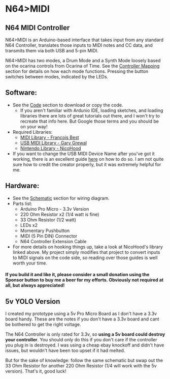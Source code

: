 # N64>MIDI
## N64 MIDI Controller

N64>MIDI is an Arduino-based interface that takes input from any standard N64 Controller, translates those inputs to MIDI notes and CC data, and transmits them via both USB and 5-pin MIDI.

N64>MIDI has two modes, a Drum Mode and a Synth Mode loosely based on the ocarina controls from Ocarina of Time. See the [Controller Mapping](https://github.com/po8aster/N64MIDIController/tree/master/Controller%20Mapping) section for details on how each mode functions. Pressing the button switches between modes, indicated by the LEDs.

## Software:
* See the [Code](https://github.com/po8aster/N64MIDIController/tree/master/Code) section to download or copy the code.
  * If you aren't familiar with Ardunio IDE, loading sketches, and loading libraries there are lots of great tutorials out there, and I won't try to recreate that info here. But Google those terms and you should be on your way!
* Required Libraries:
  * [MIDI Library - Francois Best](https://www.arduino.cc/reference/en/libraries/midi-library/)
  * [USB MIDI Library - Gary Grewal](https://github.com/arduino-libraries/MIDIUSB)
  * [Nintendo Library - NicoHood](https://github.com/NicoHood/Nintendo)
* If you want to change the USB MIDI Device Name after you've got it working, there is an excellent guide [here](http://liveelectronics.musinou.net/MIDIdeviceName.php) on how to do so. I am not quite sure how to credit the creator properly, but it was extremely helpful for me.

## Hardware:
* See the [Schematic](https://github.com/po8aster/N64MIDIController/tree/master/Schematic) section for wiring diagram.
* Parts list:
  * Arduino Pro Micro - 3.3v Version
  * 220 Ohm Resistor x2 (1/4 watt is fine)
  * 33 Ohm Resistor (1/2 watt)
  * LEDs x2
  * Momentary Pushbutton
  * MIDI (5 Pin DIN) Connector
  * N64 Controller Extension Cable
* For more details on hooking things up, take a look at NicoHood's library linked above. My project simply modifies that project to convert inputs to MIDI signals on the code side, so reading over those guides is well worth your time.
  
#### If you build it and like it, please consider a small donation using the Sponsor button to buy me a beer for my efforts. Obviously not required at all, but always appreciated! 

## 5v YOLO Version
I created my prototype using a 5v Pro Micro Board as I don't have a 3.3v board handy. These are the notes if you don't have a 3.3v board and cant be bothered to get the right voltage.

The N64 Controller is only rated for 3.3v, so **using a 5v board could destroy your controller**. You should only do this if you  don't care if the controller you plug in is destroyed. I was using a cheap ebay knockoff and didn't have issues, but wouldn't have been too upset if it had melted.

But for the sake of knowledge: follow the same schematic but swap out the 33 Ohm Resistor for another 220 Ohm Resistor (1/4 will work with the 5v version). That's it, good luck!
